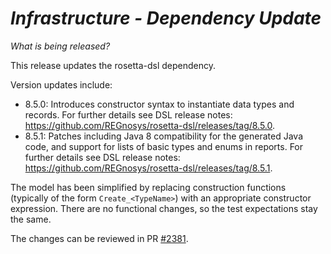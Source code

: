 # _Infrastructure - Dependency Update_

_What is being released?_

This release updates the rosetta-dsl dependency.

Version updates include:
  - 8.5.0: Introduces constructor syntax to instantiate data types and records. For further details see DSL release notes: https://github.com/REGnosys/rosetta-dsl/releases/tag/8.5.0.
  - 8.5.1: Patches including Java 8 compatibility for the generated Java code, and support for lists of basic types and enums in reports. For further details see DSL release notes: https://github.com/REGnosys/rosetta-dsl/releases/tag/8.5.1.

The model has been simplified by replacing construction functions (typically of the form `Create_<TypeName>`) with an appropriate constructor expression. There are no functional changes, so the test expectations stay the same.

The changes can be reviewed in PR [#2381](https://github.com/finos/common-domain-model/pull/2381).
